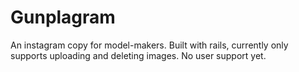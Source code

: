 # Gunplagram
An instagram copy for model-makers. Built with rails, currently only supports uploading and deleting images. No user support yet.

